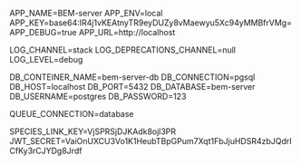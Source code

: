 APP_NAME=BEM-server
APP_ENV=local
APP_KEY=base64:IR4j1vKEAtnyTR9eyDUZy8vMaewyu5Xc94yMMBfrVMg=
APP_DEBUG=true
APP_URL=http://localhost

LOG_CHANNEL=stack
LOG_DEPRECATIONS_CHANNEL=null
LOG_LEVEL=debug

DB_CONTEINER_NAME=bem-server-db
DB_CONNECTION=pgsql
DB_HOST=localhost
DB_PORT=5432
DB_DATABASE=bem-server
DB_USERNAME=postgres
DB_PASSWORD=123

QUEUE_CONNECTION=database

SPECIES_LINK_KEY=VjSPRSjDJKAdk8ojl3PR
JWT_SECRET=VaiOnUXCU3Vo1K1HeubTBpGPum7Xqt1FbJjuHDSR4zbJQdrICfKy3rCJYDg8Jrdf
